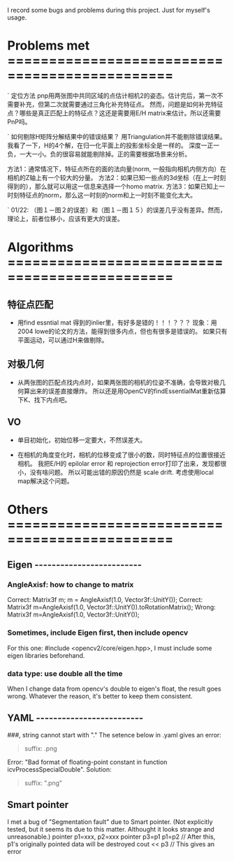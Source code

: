 
I record some bugs and problems during this project. Just for myself's usage.


# Problems met ==============================================
` 定位方法
pnp用两张图中共同区域的点估计相机2的姿态。估计完后，第一次不需要补充，但第二次就需要通过三角化补充特征点。
然而，问题是如何补充特征点？哪些是真正匹配上的特征点？这还是需要用E/H matrix来估计。所以还需要PnP吗。

` 如何剔除H矩阵分解结果中的错误结果？
用Triangulation并不能剔除错误结果。我看了一下，H的4个解，在归一化平面上的投影坐标全是一样的。
深度一正一负，一大一小。负的很容易就能剔除掉。正的需要根据场景来分析。

方法1：通常情况下，特征点所在的面的法向量(norm, 一般指向相机内侧方向）在相机的Z轴上有一个较大的分量。
方法2：如果已知一些点的3d坐标（在上一时刻得到的），那么就可以用这一信息来选择一个homo matrix.
方法3：如果已知上一时刻特征点的norm，那么这一时刻的norm和上一时刻不能变化太大。

` 01/22: （图１－图２的误差）和（图１－图１５）的误差几乎没有差异。然而，理论上，前者位移小，应该有更大的误差。



# Algorithms ==============================================

## 特征点匹配

* 用find essntial mat 得到的inlier里，有好多是错的！！！？？？
现象：用2004 lowe的论文的方法，能得到很多内点，但也有很多是错误的。
如果只有平面运动，可以通过H来做剔除。

## 对极几何

* 从两张图的匹配点找内点时，如果两张图的相机的位姿不准确，会导致对极几何算出来的误差直接爆炸。
所以还是用OpenCV的findEssentialMat重新估算下K、找下内点吧。

## VO

* 单目初始化，初始位移一定要大，不然误差大。

* 在相机的角度变化时，相机的位移变成了很小的数，同时特征点的位置很接近相机。
我把E/H的 epilolar error 和 reprojection error打印了出来，发现都很小，没有啥问题。 
所以可能出错的原因仍然是 scale drift.
考虑使用local map解决这个问题。




# Others ==============================================

## Eigen -------------------------
### AngleAxisf: how to change to matrix
Correct:
	Matrix3f m;
	m = AngleAxisf(1.0, Vector3f::UnitY());
Correct:
	Matrix3f m=AngleAxisf(1.0, Vector3f::UnitY()).toRotationMatrix();
Wrong:
	Matrix3f m=AngleAxisf(1.0, Vector3f::UnitY());

### Sometimes, include Eigen first, then include opencv
For this one: #include <opencv2/core/eigen.hpp>,
I must include some eigen libraries beforehand.

### data type: use double all the time
When I change data from opencv's double to eigen's float,
the result goes wrong.
Whatever the reason, it's better to keep them consistent.

## YAML -------------------------
###, string cannot start with "."
The setence below in .yaml gives an error: 
> suffix: .png

Error: "Bad format of floating-point constant in function icvProcessSpecialDouble".
Solution:
> suffix: ".png"

## Smart pointer
I met a bug of "Segmentation fault" due to Smart pointer.
(Not explicitly tested, but it seems its due to this matter.
 Althought it looks strange and unreasonable.)
	pointer p1=xxx, p2=xxx
	pointer p3=p1
	p1=p2 // After this, p1's originally pointed data will be destroyed
	cout << p3 // This gives an error